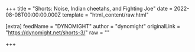 
+++
title = "Shorts: Noise, Indian cheetahs, and Fighting Joe"
date = 2022-08-08T00:00:00.000Z
template = "html_content/raw.html"

[extra]
feedName = "DYNOMIGHT"
author = "dynomight"
originalLink = "https://dynomight.net/shorts-3/"
raw = ""

+++

